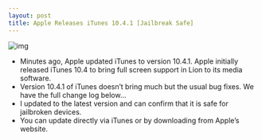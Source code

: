 ```yaml
---
layout: post
title: Apple Releases iTunes 10.4.1 [Jailbreak Safe]
---
```

![img](http://media.idownloadblog.com/wp-content/uploads/2010/11/itunes-logo.jpg)
* Minutes ago, Apple updated iTunes to version 10.4.1. Apple initially released iTunes 10.4 to bring full screen support in Lion to its media software.
* Version 10.4.1 of iTunes doesn’t bring much but the usual bug fixes. We have the full change log below…
* I updated to the latest version and can confirm that it is safe for jailbroken devices.
* You can update directly via iTunes or by downloading from Apple’s website.

